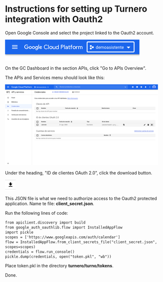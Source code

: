 # Instructions for setting up Turnero integration with Oauth2

Open Google Console and select the project linked to the Oauth2 account.

![Google Console](images/google_console.png)

On the GC Dashboard in the section APIs, click "Go to APIs Overview".

The APIs and Services menu should look like this:

![APIs and Services](images/api_y_servicios.png)

Under the heading, "ID de clientes OAuth 2.0", click the download button.

![download button](images/download_button.png)

This JSON file is what we need to authorize access to the Oauth2 protected application. Name te file: **client_secret.json**. 

Run the following lines of code:
```
from apiclient.discovery import build
from google_auth_oauthlib.flow import InstalledAppFlow
import pickle
scopes = ['https://www.googleapis.com/auth/calendar']
flow = InstalledAppFlow.from_client_secrets_file("client_secret.json", scopes=scopes)
credentials = flow.run_console()
pickle.dump(credentials, open("token.pkl", "wb"))
```

Place token.pkl in the directory **turnero/turno/tokens**. 

Done.

